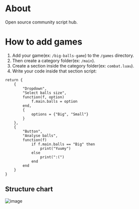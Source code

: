 # About
Open source community script hub.

# How to add games
1. Add your game(ex: `/big-balls-game`) to the `/games` directory.
2. Then create a category folder(ex: `/main`).
3. Create a section inside the category folder(ex: `combat.luau`).
4. Write your code inside that section script:
```luau
return {
    {
        "Dropdown",
        "Select balls size",
        function(f, option)
            f.main.balls = option
        end,
        {
            options = {"Big", "Small"}
        }
    },
    {
        "Button",
        "Analyse balls",
        function(f)
            if f.main.balls == "Big" then
                print("Yuumy")
            else
                print(":(")
            end
        end
    }
}
```

## Structure chart
![image](https://github.com/user-attachments/assets/5bf008a3-bcc6-4c46-a302-794dceb7c53b)
